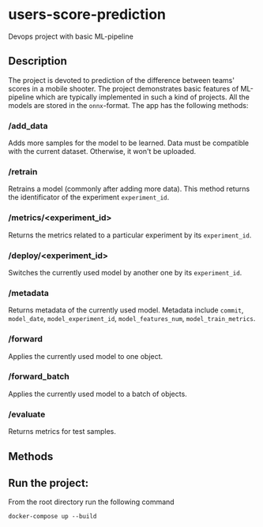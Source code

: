 # users-score-prediction

Devops project with basic ML-pipeline

## Description
The project is devoted to prediction of the difference between teams' scores in a mobile shooter. The project demonstrates basic features of ML-pipeline which are typically implemented in such a kind of projects. All the models are stored in the ```onnx```-format. The app has the following methods:

### /add_data
Adds more samples for the model to be learned. Data must be compatible with the current dataset. Otherwise, it won't be uploaded.

### /retrain
Retrains a model (commonly after adding more data). This method returns the identificator of the experiment ```experiment_id```.

### /metrics/<experiment_id>
Returns the metrics related to a particular experiment by its ```experiment_id```.

### /deploy/<experiment_id>
Switches the currently used model by another one by its ```experiment_id```.

### /metadata
Returns metadata of the currently used model. Metadata include ```commit```, ```model_date```, ```model_experiment_id```, ```model_features_num```, ```model_train_metrics```.

### /forward
Applies the currently used model to one object.

### /forward_batch
Applies the currently used model to a batch of objects.

### /evaluate
Returns metrics for test samples.

## Methods

## Run the project:
From the root directory run the following command
```
docker-compose up --build
```
